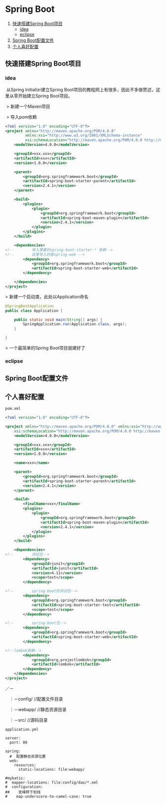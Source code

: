 # Spring Boot

1. [快速搭建Spring Boot项目](#qs)
   * [idea](#qs_idea)
   * [eclipse](#qs_eclipse)
2. [Spring Boot配置文件](#cf) 
3. [个人喜好配置](#ll)



## <span id="qs">快速搭建Spring Boot项目</span>

### <span id="qs_idea">idea</span>

​	从Spring Initializr建立Spring Boot项目的教程网上有很多，因此不多做赘述，这里从零开始建立Spring Boot项目。

​	\> 新建一个Maven项目

​	\>  导入pom依赖

```xml
<?xml version="1.0" encoding="UTF-8"?>
<project xmlns="http://maven.apache.org/POM/4.0.0"
		 xmlns:xsi="http://www.w3.org/2001/XMLSchema-instance"
		 xsi:schemaLocation="http://maven.apache.org/POM/4.0.0 http://maven.apache.org/xsd/maven-4.0.0.xsd">
	<modelVersion>4.0.0</modelVersion>

	<groupId>xxx.xxx</groupId>
	<artifactId>xxx</artifactId>
	<version>1.0.0</version>

	<parent>
		<groupId>org.springframework.boot</groupId>
		<artifactId>spring-boot-starter-parent</artifactId>
		<version>2.4.1</version>
	</parent>

	<build>
		<plugins>
			<plugin>
				<groupId>org.springframework.boot</groupId>
				<artifactId>spring-boot-maven-plugin</artifactId>
				<version>2.4.1</version>
			</plugin>
		</plugins>
	</build>

	<dependencies>
<!--		导入需要的spring-boot-starter-* 依赖-->
<!--		这里导入的是spring-web -->
		<dependency>
			<groupId>org.springframework.boot</groupId>
			<artifactId>spring-boot-starter-web</artifactId>
		</dependency>

	</dependencies>
</project>
```

\> 新建一个启动类，此处以Application命名

```java
@SpringBootApplication
public class Application {

	public static void main(String[] args) {
		SpringApplication.run(Application.class, args);
	}

}
```

\> 一个最简单的Spring Boot项目就建好了

### <span id="qs_eclipse">eclipse</span>



## <span id="cf">Spring Boot配置文件</span>



## <span id="ll">个人喜好配置</span>

```xml
pom.xml

<?xml version="1.0" encoding="UTF-8"?>

<project xmlns="http://maven.apache.org/POM/4.0.0" xmlns:xsi="http://www.w3.org/2001/XMLSchema-instance"
	xsi:schemaLocation="http://maven.apache.org/POM/4.0.0 http://maven.apache.org/xsd/maven-4.0.0.xsd">
	<modelVersion>4.0.0</modelVersion>

	<groupId>xxx.xxx</groupId>
	<artifactId>xxx</artifactId>
	<version>1.0.0</version>

	<name>xxx</name>

	<parent>
		<groupId>org.springframework.boot</groupId>
		<artifactId>spring-boot-starter-parent</artifactId>
		<version>2.4.1</version>
	</parent>

	<build>
		<finalName>xxx</finalName>
		<plugins>
			<plugin>
				<groupId>org.springframework.boot</groupId>
				<artifactId>spring-boot-maven-plugin</artifactId>
				<version>2.4.1</version>
			</plugin>
		</plugins>
	</build>

	<dependencies>
<!--		测试包-->
		<dependency>
			<groupId>junit</groupId>
			<artifactId>junit</artifactId>
			<version>4.11</version>
			<scope>test</scope>
		</dependency>

<!--		spring-boot的测试包-->
		<dependency>
			<groupId>org.springframework.boot</groupId>
			<artifactId>spring-boot-starter-test</artifactId>
			<scope>test</scope>
		</dependency>

<!--		spring-boot包-->
		<dependency>
			<groupId>org.springframework.boot</groupId>
			<artifactId>spring-boot-starter-web</artifactId>
		</dependency>

<!--lombok依赖-->
		<dependency>
			<groupId>org.projectlombok</groupId>
			<artifactId>lombok</artifactId>
		</dependency>
	</dependencies>
</project>

```
／－

　｜－config/		//配置文件目录

　｜－webapp/	//静态资源目录

　｜－src/			//源码目录

```properties
application.yml

server:
  port: 80

spring:
  #  配置静态资源位置
  web:
    resources:
      static-locations: file:webapp/

#mybatis:
#  mapper-locations: file:config/dao/*.xml
#  configuration:
##    驼峰转下划线
#    map-underscore-to-camel-case: true
```

